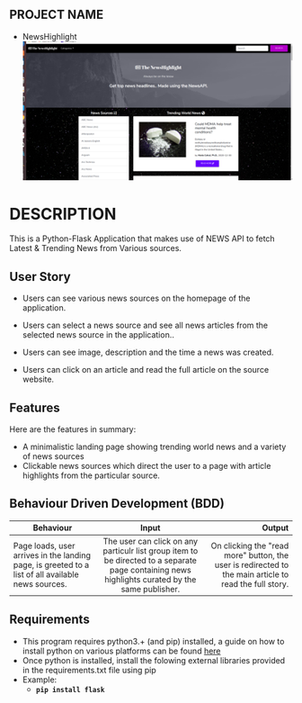 ## PROJECT NAME 
 - NewsHighlight 
 ![alt text](12.png)

 # DESCRIPTION

This is a Python-Flask Application that makes use of NEWS API to fetch Latest & Trending News from Various sources. 

## User Story

- Users can see various news sources on the homepage of the application.

- Users can select a news source and see all news articles from the selected news source in the application..

- Users can see image, description and the time a news was created. 

- Users can click on an article and read the full article on the source website.


## Features
Here are the features in summary:
* A minimalistic landing page showing trending world news and a variety of news sources
* Clickable news sources which direct the user to a page with article highlights from the particular source.

## Behaviour Driven Development (BDD)
|Behaviour 	           |    Input 	                 |       Output          |
|----------------------------------------------|:-----------------------------------:|-----------------------------:|       
|Page loads, user arrives in the landing page, is greeted to a list of all available news sources.                        |  The user can click on any particulr list group item to be directed to a separate page containing news highlights curated by the same publisher.          | On clicking the "read more" button, the user is redirected to the main article to read the full story.    |   

## Requirements
* This program requires python3.+ (and pip) installed, a guide on how to install python on various platforms can be found [here](https://www.python.org/)
* Once python is installed, install the folowing external libraries provided in the requirements.txt file using pip
* Example: 
    * **`pip install flask`**